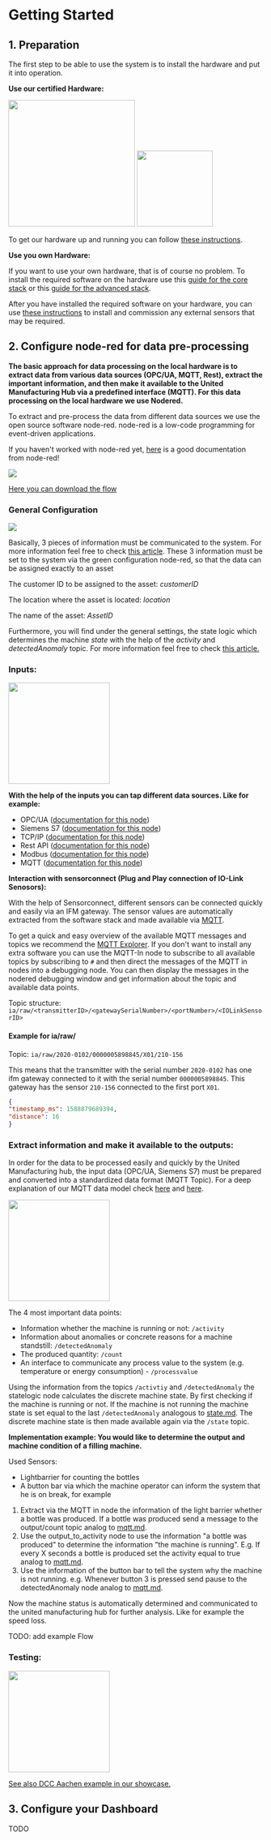 # Getting Started

## 1. Preparation

The first step to be able to use the system is to install the hardware and put it into operation.

**Use our certified Hardware:**

<img src="../images/factorycube.png" height="250"> <img src="../images/cubi.png" height="150">

To get our hardware up and running you can follow [these instructions](factorycube.md).

**Use you own Hardware:**

If you want to use your own hardware, that is of course no problem. To install the required software on the hardware use this [guide for the core stack](installation-core.md) or this [guide for the advanced stack](installation-advanced.md).

After you have installed the required software on your hardware, you can use [these instructions](sensors/mounting-sensors.md) to install and commission any external sensors that may be required.
## 2. Configure node-red for data pre-processing

**The basic approach for data processing on the local hardware is to extract data from various data sources (OPC/UA, MQTT, Rest), extract the important information, and then make it available to the United Manufacturing Hub via a predefined interface (MQTT). For this data processing on the local hardware we use Nodered.**

To extract and pre-process the data from different data sources we use the open source software node-red. node-red is a low-code programming for event-driven applications.

If you haven't worked with node-red yet, [here](https://nodered.org/docs/user-guide/) is a good documentation from node-red!

<img src="images/nodered.png">

[Here you can download the flow](../examples/flows/standard_flow.json)

### General Configuration

<img src="images/nodered_general.png">

Basically, 3 pieces of information must be communicated to the system. For more information feel free to check [this article](../general/mqtt.md). These 3 information must be set to the system via the green configuration node-red, so that the data can be assigned exactly to an asset

The customer ID to be assigned to the asset: *customerID*

The location where the asset is located: *location*

The name of the asset: *AssetID*

Furthermore, you will find under the general settings, the state logic which determines the machine *state* with the help of the *activity* and *detectedAnomaly* topic. For more information feel free to check [this article.](../general/mqtt.md)
### Inputs:
<img src="images/nodered_inputs.png" height="200">

**With the help of the inputs you can tap different data sources. Like for example:**
- OPC/UA ([documentation for this node](https://flows.nodered.org/node/node-red-contrib-opcua))
- Siemens S7 ([documentation for this node](https://flows.nodered.org/node/node-red-contrib-s7))
- TCP/IP ([documentation for this node](https://flows.nodered.org/flow/bed6f676d088670d7e1bc298943338b5))
- Rest API  ([documentation for this node](https://cookbook.nodered.org/http/create-an-http-endpoint))
- Modbus  ([documentation for this node](https://flows.nodered.org/node/node-red-contrib-modbus))
- MQTT ([documentation for this node](https://cookbook.nodered.org/mqtt/))

**Interaction with sensorconnect (Plug and Play connection of IO-Link Senosors):**

With the help of Sensorconnect, different sensors can be connected quickly and easily via an IFM gateway. The sensor values are automatically extracted from the software stack and made available via [MQTT](http://www.steves-internet-guide.com/mqtt-works/).

To get a quick and easy overview of the available MQTT messages and topics we recommend the [MQTT Explorer](http://mqtt-explorer.com/). If you don't want to install any extra software you can use the MQTT-In node to subscribe to all available topics by subscribing to  `#` and then direct the messages of the MQTT in nodes into a debugging node. You can then display the messages in the nodered debugging window and get information about the topic and available data points.


Topic structure: `ia/raw/<transmitterID>/<gatewaySerialNumber>/<portNumber>/<IOLinkSensorID>`

#### Example for ia/raw/

Topic: `ia/raw/2020-0102/0000005898845/X01/210-156`

This means that the transmitter with the serial number `2020-0102` has one ifm gateway connected to it with the serial number `0000005898845`. This gateway has the sensor `210-156` connected to the first port `X01`.

```json
{
"timestamp_ms": 1588879689394, 
"distance": 16
}
```


### Extract information and make it available to the **outputs**:
In order for the data to be processed easily and quickly by the United Manufacturing hub, the input data (OPC/UA, Siemens S7) must be prepared and converted into a standardized data format (MQTT Topic). For a deep explanation of our MQTT data model check [here](../general/mqtt.md) and [here](../general/state.md).

<img src="images/nodered_outputs.png" height="200">

The 4 most important data points:
- Information whether the machine is running or not: `/activity`
- Information about anomalies or concrete reasons for a machine standstill: `/detectedAnomaly`
- The produced quantity: `/count`
- An interface to communicate any process value to the system (e.g. temperature or energy consumption) - `/processvalue`

Using the information from the topics `/activtiy` and `/detectedAnomaly` the statelogic node calculates the discrete machine state. By first checking if the machine is running or not. If the machine is not running the machine state is set equal to the last `/detectedAnomaly` analogous to [state.md](../general/state.md). The discrete machine state is then made available again via the `/state` topic.

**Implementation example: You would like to determine the output and machine condition of a filling machine.**

Used Sensors:
- Lightbarrier for counting the bottles 
- A button bar via which the machine operator can inform the system that he is on break, for example

1.  Extract via the MQTT in node the information of the light barrier whether a bottle was produced. If a bottle was produced send a message to the output/count topic analog to [mqtt.md](../general/mqtt.md).
2.  Use the output_to_activity node to use the information "a bottle was produced" to determine the information "the machine is running". E.g. If every X seconds a bottle is produced set the activity equal to true analog to [mqtt.md](../general/mqtt.md).
3.  Use the information of the button bar to tell the system why the machine is not running. e.g. Whenever button 3 is pressed send pause to the detectedAnomaly node analog to [mqtt.md](../general/mqtt.md).

Now the machine status is automatically determined and communicated to the united manufacturing hub for further analysis. Like for example the speed loss.

TODO: add example Flow
### Testing:
<img src="images/nodered_testing.png" height="200">

[See also DCC Aachen example in our showcase.](../examples/dcc-assembly-analytics.md)

## 3. Configure your Dashboard

TODO
